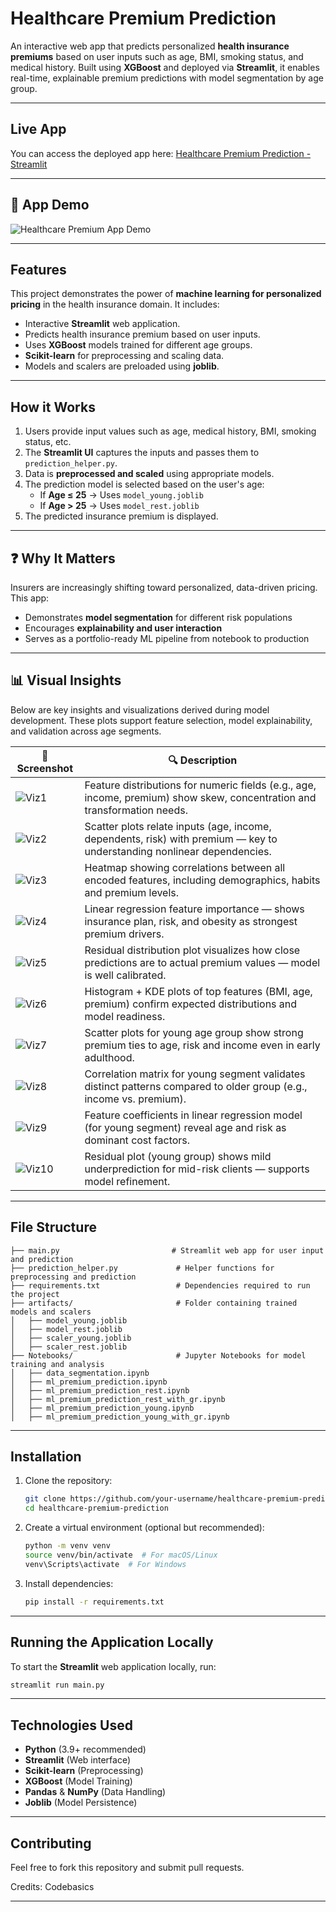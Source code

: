# Healthcare Premium Prediction

An interactive web app that predicts personalized **health insurance premiums** based on user inputs such as age, BMI, smoking status, and medical history. Built using **XGBoost** and deployed via **Streamlit**, it enables real-time, explainable premium predictions with model segmentation by age group.

---

## Live App
You can access the deployed app here:
[Healthcare Premium Prediction - Streamlit](https://mlhealthcare-premium-prediction.streamlit.app/)

---

## 🎥 App Demo

![Healthcare Premium App Demo](./assets/demo.gif)



---


## Features
This project demonstrates the power of **machine learning for personalized pricing** in the health insurance domain. It includes:

- Interactive **Streamlit** web application.
- Predicts health insurance premium based on user inputs.
- Uses **XGBoost** models trained for different age groups.
- **Scikit-learn** for preprocessing and scaling data.
- Models and scalers are preloaded using **joblib**.

---


## How it Works
1. Users provide input values such as age, medical history, BMI, smoking status, etc.
2. The **Streamlit UI** captures the inputs and passes them to `prediction_helper.py`.
3. Data is **preprocessed and scaled** using appropriate models.
4. The prediction model is selected based on the user's age:
   - If **Age ≤ 25** → Uses `model_young.joblib`
   - If **Age > 25** → Uses `model_rest.joblib`
5. The predicted insurance premium is displayed.

---


## ❓ Why It Matters

Insurers are increasingly shifting toward personalized, data-driven pricing. This app:
- Demonstrates **model segmentation** for different risk populations
- Encourages **explainability and user interaction**
- Serves as a portfolio-ready ML pipeline from notebook to production

---

## 📊 Visual Insights

Below are key insights and visualizations derived during model development. These plots support feature selection, model explainability, and validation across age segments.

| 📸 Screenshot | 🔍 Description |
|--------------|----------------|
| ![Viz1](./assets/healthcare_viz_1.png) | Feature distributions for numeric fields (e.g., age, income, premium) show skew, concentration and transformation needs. |
| ![Viz2](./assets/healthcare_viz_2.png) | Scatter plots relate inputs (age, income, dependents, risk) with premium — key to understanding nonlinear dependencies. |
| ![Viz3](./assets/healthcare_viz_3.png) | Heatmap showing correlations between all encoded features, including demographics, habits and premium levels. |
| ![Viz4](./assets/healthcare_viz_4.png) | Linear regression feature importance — shows insurance plan, risk, and obesity as strongest premium drivers. |
| ![Viz5](./assets/healthcare_viz_5.png) | Residual distribution plot visualizes how close predictions are to actual premium values — model is well calibrated. |
| ![Viz6](./assets/healthcare_viz_6.png) | Histogram + KDE plots of top features (BMI, age, premium) confirm expected distributions and model readiness. |
| ![Viz7](./assets/healthcare_viz_7.png) | Scatter plots for young age group show strong premium ties to age, risk and income even in early adulthood. |
| ![Viz8](./assets/healthcare_viz_8.png) | Correlation matrix for young segment validates distinct patterns compared to older group (e.g., income vs. premium). |
| ![Viz9](./assets/healthcare_viz_9.png) | Feature coefficients in linear regression model (for young segment) reveal age and risk as dominant cost factors. |
| ![Viz10](./assets/healthcare_viz_10.png) | Residual plot (young group) shows mild underprediction for mid-risk clients — supports model refinement. |

---



## File Structure
```
├── main.py                         # Streamlit web app for user input and prediction
├── prediction_helper.py             # Helper functions for preprocessing and prediction
├── requirements.txt                 # Dependencies required to run the project
├── artifacts/                       # Folder containing trained models and scalers
│   ├── model_young.joblib
│   ├── model_rest.joblib
│   ├── scaler_young.joblib
│   ├── scaler_rest.joblib
├── Notebooks/                       # Jupyter Notebooks for model training and analysis
│   ├── data_segmentation.ipynb
│   ├── ml_premium_prediction.ipynb
│   ├── ml_premium_prediction_rest.ipynb
│   ├── ml_premium_prediction_rest_with_gr.ipynb
│   ├── ml_premium_prediction_young.ipynb
│   ├── ml_premium_prediction_young_with_gr.ipynb
```

---
 
## Installation
1. Clone the repository:
    ```bash
    git clone https://github.com/your-username/healthcare-premium-prediction.git
    cd healthcare-premium-prediction
    ```
2. Create a virtual environment (optional but recommended):
    ```bash
    python -m venv venv
    source venv/bin/activate  # For macOS/Linux
    venv\Scripts\activate  # For Windows
    ```
3. Install dependencies:
    ```bash
    pip install -r requirements.txt
    ```

---

## Running the Application Locally
To start the **Streamlit** web application locally, run:
```bash
streamlit run main.py
```
---

## Technologies Used
- **Python** (3.9+ recommended)
- **Streamlit** (Web interface)
- **Scikit-learn** (Preprocessing)
- **XGBoost** (Model Training)
- **Pandas** & **NumPy** (Data Handling)
- **Joblib** (Model Persistence)

---

## Contributing
Feel free to fork this repository and submit pull requests.

Credits: Codebasics

---


